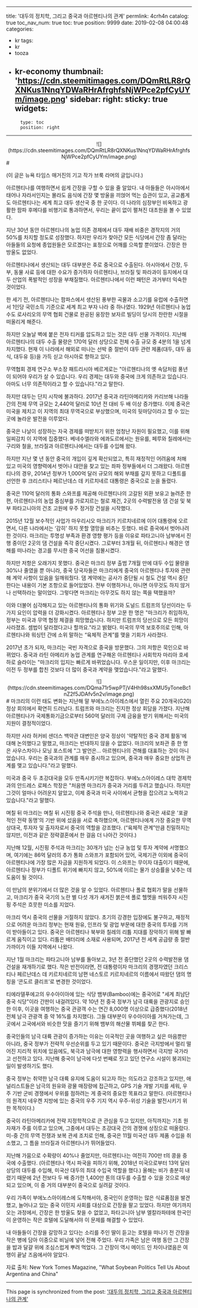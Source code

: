 
---
title: '대두의 정치학, 그리고 중국과 아르헨티나의 관계'
permlink: 4crh4n
catalog: true
toc_nav_num: true
toc: true
position: 9999
date: 2019-02-08 04:00:48
categories:
- kr
tags:
- kr
- tooza
- kr-economy
thumbnail: 'https://cdn.steemitimages.com/DQmRtLR8rQXNKus1NnqYDWaRHrAfrghfsNjWPce2pfCyUYm/image.png'
sidebar:
    right:
        sticky: true
widgets:
    -
        type: toc
        position: right
---


<center>
![](https://cdn.steemitimages.com/DQmRtLR8rQXNKus1NnqYDWaRHrAfrghfsNjWPce2pfCyUYm/image.png)
</center>
#

(이 글은 뉴욕 타임스 매거진의 기고 작가 브룩 라머의 글입니다.)

​아르헨티나를 여행하면서 쉽게 간장을 구할 수 있을 줄 알았다. 내 아들들은 아시아에서 태어나 자라서인지는 몰라도 음식에 간장 몇 방울을 끼얹어 먹는 습관이 있고, 공교롭게도 아르헨티나는 세계 최고 대두 생산국 중 한 곳이다. 이 나라의 심장부인 비옥하고 광활한 팜파 후메다를 비행기로 통과하면서, 우리는 끝이 없이 펼쳐진 대초원을 볼 수 있었다.

지난 30년 동안 아르헨티나의 농업 의존 경제에서 대두 재배 비중은 경작지의 거의 50%를 차지할 정도로 성장했다. 하지만 우리가 찾아간 모든 식당에서 간장 좀 달라는 아들들의 요청에 종업원들은 모르겠다는 표정으로 어깨를 으쓱할 뿐이었다. 간장은 한 방울도 없었다.

​아르헨티나에서 생산되는 대두 대부분은 주로 중국으로 수출된다. 아시아에서 간장, 두부, 동물 사료 등에 대한 수요가 증가하자 아르헨티나, 브라질 및 파라과이 등지에서 대두 산업의 폭발적인 성장을 부채질했다. 아르헨티나에서 이런 패턴은 과거부터 익숙한 것이었다.

​한 세기 전, 아르헨티나는 팜파스에서 생산된 풍부한 곡물과 소고기를 유럽에 수출하면서 1인당 국민소득 기준으로 세계 최고 부자 나라 중 하나였다. 1929년 아르헨티나 농업 수도 로사리오의 무역 협회 건물로 완공된 웅장한 보자르 빌딩이 당시의 찬란한 시절을 떠올리게 해준다.

​하지만 오늘날 벽에 붙은 전자 티커를 압도하고 있는 것은 대두 선물 가격이다. 지난해 아르헨티나의 대두 수출 물량은 170억 달러 상당으로 전체 수출 규모 중 4분의 1을 넘게 차지했다. 현재 이 나라에서 해외로 떠나는 선박 중 절반이 대두 관련 제품(대두, 대두 음식, 대두유 등)을 가득 싣고 아시아로 향하고 있다.

​무역협회 경제 연구소 부소장 패트리시아 베르게로는 "아르헨티나의 옛 속담처럼 풍년이 되어야 우리가 살 수 있습니다. 우리 경제는 대두와 중국에 크게 의존하고 있습니다. 아마도 너무 의존적이라고 할 수 있습니다."라고 말한다.

​하지만 대두는 단지 시작에 불과하다. 2017년 중국과 라틴아메리카와 카리브해 나라들 간의 전체 무역 규모는 2,440억 달러로 10년 전 대비 두 배 이상 증가했다. 이제 중국은 미국을 제치고 이 지역의 최대 무역국으로 부상했으며, 미국의 뒷마당이라고 할 수 있는 곳에 놀라운 발전을 이루었다.

​중국은 나날이 성장하는 자국 경제를 떠받치기 위한 엄청난 자원이 필요했고, 이를 위해 일찌감치 이 지역에 집중했다. 베네수엘라와 에콰도르에서는 원유를, 페루와 칠레에서는 구리와 철을, 브라질과 아르헨티나에서는 대두를 수입해 왔다.

​하지만 지난 몇 년 동안 중국의 개입이 깊게 확산되었고, 특히 재정적인 어려움에 처해 있고 미국의 영향력에서 벗어나 대안을 찾고 있는 좌파 정부들에서 더 그래왔다. 아르헨티나의 경우, 2014년 정부가 1,000억 달러 규모의 해외 부채를 갚지 못하고 디폴트를 선언한 후 크리스티나 페르난데스 데 키르치네르 대통령은 중국으로 눈을 돌렸다.

​중국은 110억 달러의 통화 스와프를 제공해 아르헨티나의 고갈된 외환 보유고 늘려준 한편, 아르헨티나의 농업 중심부를 가로지르는 철로 재건, 2곳의 수력발전용 댐 건설 및 북부 파타고니아의 건조 고원에 우주 정거장 건설을 시작했다.

​2015년 12월 보수적인 사업가 마우리시오 마크리가 키르치네르에 이어 대통령에 오르면서, 다른 나라에서는 ‘감히’ 하지 못할 열망을 비추는 듯했다. 바로 중국에서 벗어나려 한 것이다. 마크리는 투명성 부족과 환경 영향 평가 등을 이유로 파타고니아 남부에서 진행 중이던 2곳의 댐 건설을 즉각 중단시켰다. 그로부터 3개월 뒤, 아르헨티나 해경은 영해를 떠나라는 경고를 무시한 중국 어선을 침몰시켰다.

​하지만 저항은 오래가지 못했다. 중국은 마크리 정부 출범 7개월 만에 대두 수입 물량을 30%나 줄였을 뿐 아니라, 중국 당국자들은 마크리에게 중국의 아르헨티나 투자와 관련해 계약 사항이 있음을 일깨워줬다. 댐 계약에는 공사가 중단될 시 철도 건설 역시 중단한다는 내용이 기본 조항으로 들어있었다. 전부 이행하거나, 아니면 아무것도 하지 않거나 선택하라는 말이었다. 그렇다면 마크리는 아무것도 하지 않는 쪽을 택했을까?

​이와 더불어 심각해지고 있는 아르헨티나의 통화 위기와 도널드 트럼프의 당선이라는 두 가지 요인이 압력을 더 강화시켰다. 아르헨티나 정부 고문 한 명은 "마크리가 취임하자, 정부는 미국과 무역 협정 체결을 희망했습니다. 하지만 트럼프의 당선으로 모든 희망이 사라졌죠. 셈법이 달라졌다고나 할까요."라고 밝혔다. 미국의 무역 보호주의로 인해, 아르헨티나와 워싱턴 간에 소위 말하는 “육체적 관계”를 맺을 기회가 사라졌다.

​2017년 초가 되자, 마크리는 국빈 자격으로 중국을 방문했다. 그의 저항은 묵인으로 바뀌었다. 중국과 라틴 아메리카 농업 관계를 연구해온 아르헨티나 사회학자 마리아 호세 하로 슬라이는 "마크리의 입지는 빠르게 바뀌었습니다. 우스운 일이지만, 이후 마크리는 이전 두 정부를 합친 것보다 더 많이 중국과 계약을 맺었습니다."라고 말했다.

<center>
![](https://cdn.steemitimages.com/DQma71r5wpPTjV4Hh98sxXMU5yToneBc1nZ2f5JDAfv5n2v/image.png)
</center>
#
마크리의 이런 태도 변화는 지난해 말 부에노스아이레스에서 열린 주요 20개국(G20) 정상 회의에서 확연히 드러났다. 트럼프와 마크리는 진지한 정상 회담을 가졌다. 지난해 아르헨티나가 국제통화기금으로부터 560억 달러의 구제 금융을 받기 위해서는 미국의 지원이 결정적이었다.

​하지만 사라 허커비 샌더스 백악관 대변인은 양국 정상이 '약탈적인 중국 경제 활동'에 대해 논의했다고 말했고, 마크리는 반대하지 않을 수 없었다. 마크리의 보좌관 중 한 명은 사우스차이나 모닝 포스트에 "그 발언은... 아르헨티나의 견해를 대표하는 것이 아니었습니다. 우리는 중국과의 관계를 매우 중시하고 있으며, 중국과 매우 중요한 상업적 관계를 맺고 있습니다."라고 말했다.

​미국과 중국 두 초강대국을 모두 만족시키기란 복잡하다. 부에노스아이레스 대학 경제학과의 안드레스 로페스 학장은 "처음엔 마크리가 중국과 거리를 두려고 했습니다. 하지만 그것이 얼마나 어려운지 알았고, 이제 중국과 미국 사이에서 균형을 잡으려고 노력하고 있습니다."라고 말했다.

며칠 뒤 마크리는 며칠 뒤 시진핑 중국 주석을 만나, 아르헨티나와 중국은 새로운 '포괄적인 전략 동맹'의 기반 위에 섰음을 서로 축하했으며, 아르헨티나에게 가장 중요한 무역 상대국, 투자자 및 출자자로서 중국의 역할을 강조했다. (“육체적 관계”만큼 친밀하지는 않지만, 이전과 같은 정략결혼에서 한 걸음 더 나아간 것이다.)

​지난해 12월, 시진핑 주석과 마크리는 30개가 넘는 신규 농업 및 투자 계약에 서명했으며, 여기에는 86억 달러의 추가 통화 스와프가 포함되어 있어, 국제기관 이외에 중국이 아르헨티나에 가장 많은 자금을 지원하게 되었다. 이 스와프는 무이자 대출이기 때문에, 아르헨티나 정부가 디폴트 위기에 빠지지 않고, 50%에 이르는 물가 상승률을 낮추는 데 도움이 될 것이다.

​이 만남의 분위기에서 더 많은 것을 알 수 있었다. 아르헨티나 폴로 협회가 말을 선물하고, 마크리가 중국 국기의 노란 별 다섯 개가 새겨진 붉은색 폴로 헬멧을 씌워주자 시진핑 주석은 흐뭇한 미소를 지었다.

​마크리 역시 중국의 선물을 거절하지 않았다. 초기의 강경한 입장에도 불구하고, 재정적으로 어려운 마크리 정부는 현재 원유, 인프라 및 광업 부문에 대한 중국의 투자를 기꺼이 받아들이고 있다. 중국은 아르헨티나 북부와 칠레의 리튬 지대를 장악하기 위해 발 빠르게 움직이고 있다. 리튬은 배터리에 소재로 사용되며, 2017년 전 세계 공급량 중 절반 가까이가 이들 지역에서 나왔다.

​지난 1월 마크리는 파타고니아 남부를 돌아보고, 3년 전 중단했던 2곳의 수력발전용 댐 건설을 재개하기로 했다. 작은 반전이라면, 전 대통령이자 마크리의 경쟁자였던 크리스티나 페르난데스 데 키르치네르의 남편 네스토르 키르치네르의 이름에서 따왔던 댐의 명칭을 ‘콘도르 클리프’로 변경한 것이었다.

​티에라델푸에고의 우수아이아에 있는 식당 뱀부(Bamboo)에는 중국어로 "세계 최남단 중국 식당"이라 간판이 내걸려있다. 약 10년 전 중국 정부가 남극 대륙을 관광지로 승인한 이후, 이곳을 여행하는 중국 관광객 수는 연간 8,000명 이상으로 급증했다(2018년 전체 남극 관광객 중 약 16%를 차지했다). 그들 대부분이 우수아이아를 거쳐가는데, 그곳에서 고국에서와 비슷한 맛을 즐기기 위해 뱀부의 해산물 뷔페를 찾곤 한다.

​중국인들의 남극 대륙 관광이 증가하는 이유는 이국적인 곳을 여행하고 싶은 마음뿐만 아니라, 중국 정부가 전략적 우선순위를 두고 있기 때문이다. 중국은 극지방에서 멀리 떨어진 지리적 위치에 있음에도, 북극과 남극에 대한 영향력을 행사하면서 극지방 국가라고 선전하고 있다. 지난해 중국이 남극에 다섯 번째로 짓고 있던 연구소 시설이 붕괴되는 일이 발생하기도 했다.

​중국 정부는 취약한 남극 대륙 유지에 도움이 되고자 하는 의도라고 강조하고 있지만, 애널리스트들은 남극의 원유와 광물 매장량에 접근하고, GPS 기술 개발 기지를 세워, 우주 기반 군비 경쟁에서 우위를 점하려는 게 중국의 중요한 목표라고 말한다. (아르헨티나의 원격지 네우켄 지방에 있는 중국의 우주 기지 역시 우주-위성 기술을 발전시키기 위한 목적이다.)

​중국이 라틴아메리카에 전략 지정학적으로 큰 관심을 두고 있지만, 아직까지는 기초 원자재가 주를 이루고 있으며, 그중에서 대두는 초강대국 간의 경쟁에 상징으로 떠올랐다. 미-중 간의 무역 전쟁과 보복 관세 조치로 인해, 중국은 11월 미국산 대두 제품 수입을 취소했고, 그 틈을 브라질과 아르헨티나가 뛰어들었다.

​지난해 가뭄으로 수확량이 40%나 줄었지만, 아르헨티나는 여전히 700만 t의 콩을 중국에 수출했다. (아르헨티나 역시 파국을 피하기 위해, 2018년 미국으로부터 13억 달러 상당의 대두를 수입해, 미국산 대두의 최대 수입국 역할을 했다.) 올해는 비가 충분히 내렸기 때문에 2년 전보다 두 배 증가한 1,400만 톤의 대두를 수출할 수 있을 것으로 예상되고 있으며, 이 중 거의 대부분이 중국으로 실려갈 것이다.

​우리 가족이 부에노스아이레스에 도착해서야, 중국인이 운영하는 많은 식료품점을 발견했고, 늘어나고 있는 중국 이민지 사회를 대상으로 간장을 팔고 있었다. 하지만 여기까지 오는 과정에서, 간장은 한 방울도 찾을 수 없었고, 파타고니아 남부 엘칼라파테에 한국인이 운영하는 작은 호텔에 도달해서야 이 문제를 해결할 수 있었다.

​내 아들들이 간장을 갈망하고 있다는 소리를 주인 딸이 듣고는 호텔을 떠나기 전 간장을 작은 병에 담아 이중으로 비닐에 넣어 전해 주었다. 우리 가족은 남은 여행 동안 그 간장을 밥과 달걀 위에 조심스럽게 뿌려 먹었다. 그 간장이 역시 메이드 인 차이나였음은 여행이 끝날 즈음에서야 알았다.

​자료 출처: New York Tomes Magazine, "What Soybean Politics Tell Us About Argentina and China"

- - -

This page is synchronized from the post: ['대두의 정치학, 그리고 중국과 아르헨티나의 관계'](https://steemit.com/@pius.pius/4crh4n)
